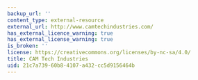 ```yaml
---
backup_url: ''
content_type: external-resource
external_url: http://www.camtechindustries.com/
has_external_licence_warning: true
has_external_license_warning: true
is_broken: ''
license: https://creativecommons.org/licenses/by-nc-sa/4.0/
title: CAM Tech Industries
uid: 21c7a739-60b8-4107-a432-cc5d9156464b
---
```

